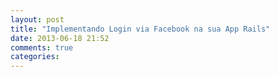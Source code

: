 ```yaml
---
layout: post
title: "Implementando Login via Facebook na sua App Rails"
date: 2013-06-18 21:52
comments: true
categories: 
---
```

